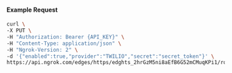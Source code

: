 <!-- Code generated for API Clients. DO NOT EDIT. -->

#### Example Request

```bash
curl \
-X PUT \
-H "Authorization: Bearer {API_KEY}" \
-H "Content-Type: application/json" \
-H "Ngrok-Version: 2" \
-d '{"enabled":true,"provider":"TWILIO","secret":"secret_token"}' \
https://api.ngrok.com/edges/https/edghts_2hrGzM5ni8aEfB6G52mCMuqKPi1/routes/edghtsrt_2hrGzIULjcjob8vBkpdM2UYAY8W/webhook_verification
```
